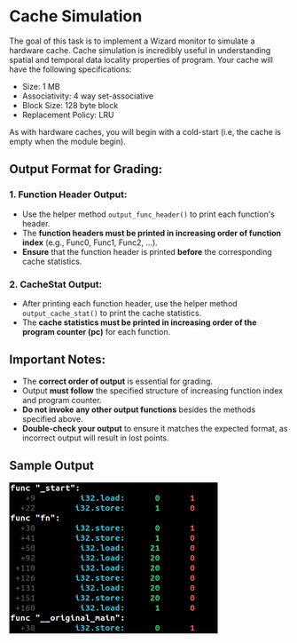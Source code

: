 # Cache Simulation

The goal of this task is to implement a Wizard monitor to simulate a hardware cache. Cache simulation is incredibly useful in
understanding spatial and temporal data locality properties of program. Your cache will have the following specifications:
* Size: 1 MB
* Associativity: 4 way set-associative
* Block Size: 128 byte block
* Replacement Policy: LRU

As with hardware caches, you will begin with a cold-start (i.e, the cache is empty when the module begin).

## Output Format for Grading:

### 1. Function Header Output:
- Use the helper method `output_func_header()` to print each function's header.
- The **function headers must be printed in increasing order of function index** (e.g., Func0, Func1, Func2, ...).
- **Ensure** that the function header is printed **before** the corresponding cache statistics.

### 2. CacheStat Output:
- After printing each function header, use the helper method `output_cache_stat()` to print the cache statistics.
- The **cache statistics must be printed in increasing order of the program counter (pc)** for each function.

## Important Notes:
- The **correct order of output** is essential for grading.
- Output **must follow** the specified structure of increasing function index and program counter.
- **Do not invoke any other output functions** besides the methods specified above.
- **Double-check your output** to ensure it matches the expected format, as incorrect output will result in lost points.

## Sample Output

![sample](./output_cache.png)
